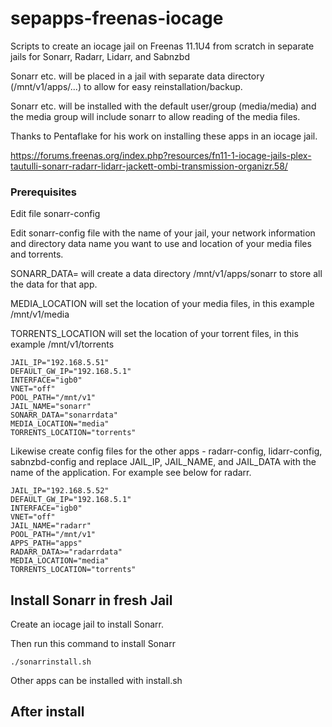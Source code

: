 # sepapps-freenas-iocage

Scripts to create an iocage jail on Freenas 11.1U4 from scratch in separate jails for Sonarr, Radarr, Lidarr, and Sabnzbd

Sonarr etc. will be placed in a jail with separate data directory (/mnt/v1/apps/...) to allow for easy reinstallation/backup.

Sonarr etc. will be installed with the default user/group (media/media) and the media group will include sonarr to allow reading of the media files.

Thanks to Pentaflake for his work on installing these apps in an iocage jail.

https://forums.freenas.org/index.php?resources/fn11-1-iocage-jails-plex-tautulli-sonarr-radarr-lidarr-jackett-ombi-transmission-organizr.58/

### Prerequisites
Edit file sonarr-config

Edit sonarr-config file with the name of your jail, your network information and directory data name you want to use and location of your media files and torrents.

SONARR_DATA= will create a data directory /mnt/v1/apps/sonarr to store all the data for that app.

MEDIA_LOCATION will set the location of your media files, in this example /mnt/v1/media

TORRENTS_LOCATION will set the location of your torrent files, in this example /mnt/v1/torrents


```
JAIL_IP="192.168.5.51"
DEFAULT_GW_IP="192.168.5.1"
INTERFACE="igb0"
VNET="off"
POOL_PATH="/mnt/v1"
JAIL_NAME="sonarr"
SONARR_DATA="sonarrdata"
MEDIA_LOCATION="media"
TORRENTS_LOCATION="torrents"
```

Likewise create config files for the other apps - radarr-config, lidarr-config, sabnzbd-config and replace JAIL_IP, JAIL_NAME, and JAIL_DATA with the name of the application. For example see below for radarr.

```
JAIL_IP="192.168.5.52"
DEFAULT_GW_IP="192.168.5.1"
INTERFACE="igb0"
VNET="off"
JAIL_NAME="radarr"
POOL_PATH="/mnt/v1"
APPS_PATH="apps"
RADARR_DATA>="radarrdata"
MEDIA_LOCATION="media"
TORRENTS_LOCATION="torrents"
```

## Install Sonarr in fresh Jail

Create an iocage jail to install Sonarr.

Then run this command to install Sonarr
```
./sonarrinstall.sh
```

Other apps can be installed with <appName>install.sh

## After install

